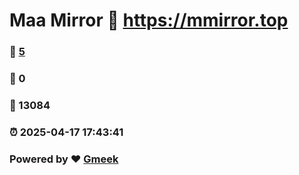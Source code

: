 # Maa Mirror :link: https://mmirror.top 
### :page_facing_up: [5](https://mmirror.top/tag.html) 
### :speech_balloon: 0 
### :hibiscus: 13084 
### :alarm_clock: 2025-04-17 17:43:41 
### Powered by :heart: [Gmeek](https://github.com/Meekdai/Gmeek)
